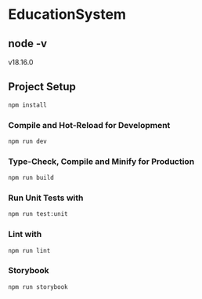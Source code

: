 # EducationSystem

## node -v
v18.16.0

## Project Setup

```sh
npm install
```

### Compile and Hot-Reload for Development

```sh
npm run dev
```

### Type-Check, Compile and Minify for Production

```sh
npm run build
```

### Run Unit Tests with

```sh
npm run test:unit
```

### Lint with

```sh
npm run lint
```

### Storybook
```sh
npm run storybook
```

